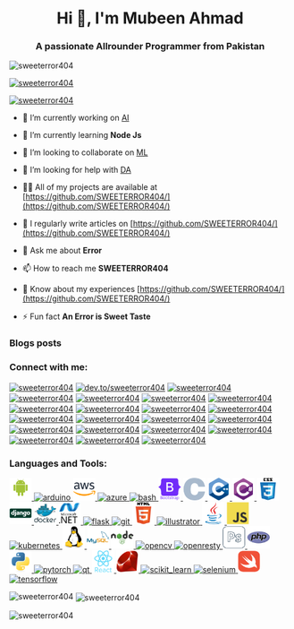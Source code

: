 <h1 align="center">Hi 👋, I'm Mubeen Ahmad</h1>
<h3 align="center">A passionate Allrounder Programmer from Pakistan</h3>

<p align="left"> <img src="https://komarev.com/ghpvc/?username=sweeterror404&label=Profile%20views&color=0e75b6&style=flat" alt="sweeterror404" /> </p>

<p align="left"> <a href="https://github.com/ryo-ma/github-profile-trophy"><img src="https://github-profile-trophy.vercel.app/?username=sweeterror404" alt="sweeterror404" /></a> </p>

<p align="left"> <a href="https://twitter.com/sweeterror404" target="blank"><img src="https://img.shields.io/twitter/follow/sweeterror404?logo=twitter&style=for-the-badge" alt="sweeterror404" /></a> </p>

- 🔭 I’m currently working on [AI](https://github.com/SWEETERROR404/)

- 🌱 I’m currently learning **Node Js**

- 👯 I’m looking to collaborate on [ML](https://github.com/SWEETERROR404/)

- 🤝 I’m looking for help with [DA](https://github.com/SWEETERROR404/)

- 👨‍💻 All of my projects are available at [https://github.com/SWEETERROR404/](https://github.com/SWEETERROR404/)

- 📝 I regularly write articles on [https://github.com/SWEETERROR404/](https://github.com/SWEETERROR404/)

- 💬 Ask me about **Error**

- 📫 How to reach me **SWEETERROR404**

- 📄 Know about my experiences [https://github.com/SWEETERROR404/](https://github.com/SWEETERROR404/)

- ⚡ Fun fact **An Error is Sweet Taste**

### Blogs posts
<!-- BLOG-POST-LIST:START -->
<!-- BLOG-POST-LIST:END -->

<h3 align="left">Connect with me:</h3>
<p align="left">
<a href="https://codepen.io/sweeterror404" target="blank"><img align="center" src="https://cdn.jsdelivr.net/npm/simple-icons@3.0.1/icons/codepen.svg" alt="sweeterror404" height="30" width="40" /></a>
<a href="https://dev.to/sweeterror404" target="blank"><img align="center" src="https://cdn.jsdelivr.net/npm/simple-icons@3.0.1/icons/dev-dot-to.svg" alt="dev.to/sweeterror404" height="30" width="40" /></a>
<a href="https://twitter.com/sweeterror404" target="blank"><img align="center" src="https://cdn.jsdelivr.net/npm/simple-icons@3.0.1/icons/twitter.svg" alt="sweeterror404" height="30" width="40" /></a>
<a href="https://linkedin.com/in/sweeterror404" target="blank"><img align="center" src="https://cdn.jsdelivr.net/npm/simple-icons@3.0.1/icons/linkedin.svg" alt="sweeterror404" height="30" width="40" /></a>
<a href="https://stackoverflow.com/users/sweeterror404" target="blank"><img align="center" src="https://cdn.jsdelivr.net/npm/simple-icons@3.0.1/icons/stackoverflow.svg" alt="sweeterror404" height="30" width="40" /></a>
<a href="https://codesandbox.com/sweeterror404" target="blank"><img align="center" src="https://cdn.jsdelivr.net/npm/simple-icons@3.0.1/icons/codesandbox.svg" alt="sweeterror404" height="30" width="40" /></a>
<a href="https://kaggle.com/sweeterror404" target="blank"><img align="center" src="https://cdn.jsdelivr.net/npm/simple-icons@3.0.1/icons/kaggle.svg" alt="sweeterror404" height="30" width="40" /></a>
<a href="https://fb.com/sweeterror404" target="blank"><img align="center" src="https://cdn.jsdelivr.net/npm/simple-icons@3.0.1/icons/facebook.svg" alt="sweeterror404" height="30" width="40" /></a>
<a href="https://instagram.com/sweeterror404" target="blank"><img align="center" src="https://cdn.jsdelivr.net/npm/simple-icons@3.0.1/icons/instagram.svg" alt="sweeterror404" height="30" width="40" /></a>
<a href="https://dribbble.com/sweeterror404" target="blank"><img align="center" src="https://cdn.jsdelivr.net/npm/simple-icons@3.0.1/icons/dribbble.svg" alt="sweeterror404" height="30" width="40" /></a>
<a href="https://www.behance.net/sweeterror404" target="blank"><img align="center" src="https://cdn.jsdelivr.net/npm/simple-icons@3.0.1/icons/behance.svg" alt="sweeterror404" height="30" width="40" /></a>
<a href="https://medium.com/sweeterror404" target="blank"><img align="center" src="https://cdn.jsdelivr.net/npm/simple-icons@3.0.1/icons/medium.svg" alt="sweeterror404" height="30" width="40" /></a>
<a href="https://www.youtube.com/c/sweeterror404" target="blank"><img align="center" src="https://cdn.jsdelivr.net/npm/simple-icons@3.0.1/icons/youtube.svg" alt="sweeterror404" height="30" width="40" /></a>
<a href="https://www.codechef.com/users/sweeterror404" target="blank"><img align="center" src="https://cdn.jsdelivr.net/npm/simple-icons@3.1.0/icons/codechef.svg" alt="sweeterror404" height="30" width="40" /></a>
<a href="https://www.hackerrank.com/sweeterror404" target="blank"><img align="center" src="https://cdn.jsdelivr.net/npm/simple-icons@3.0.1/icons/hackerrank.svg" alt="sweeterror404" height="30" width="40" /></a>
<a href="https://codeforces.com/profile/sweeterror404" target="blank"><img align="center" src="https://cdn.jsdelivr.net/npm/simple-icons@3.0.1/icons/codeforces.svg" alt="sweeterror404" height="30" width="40" /></a>
<a href="https://www.leetcode.com/sweeterror404" target="blank"><img align="center" src="https://cdn.jsdelivr.net/npm/simple-icons@3.0.1/icons/leetcode.svg" alt="sweeterror404" height="30" width="40" /></a>
<a href="https://www.hackerearth.com/sweeterror404" target="blank"><img align="center" src="https://cdn.jsdelivr.net/npm/simple-icons@3.0.1/icons/hackerearth.svg" alt="sweeterror404" height="30" width="40" /></a>
<a href="https://auth.geeksforgeeks.org/user/sweeterror404" target="blank"><img align="center" src="https://cdn.jsdelivr.net/npm/simple-icons@3.0.1/icons/geeksforgeeks.svg" alt="sweeterror404" height="30" width="40" /></a>
<a href="https://www.topcoder.com/members/sweeterror404" target="blank"><img align="center" src="https://cdn.jsdelivr.net/npm/simple-icons@3.0.1/icons/topcoder.svg" alt="sweeterror404" height="30" width="40" /></a>
<a href="https://discord.gg/sweeterror404" target="blank"><img align="center" src="https://cdn.jsdelivr.net/npm/simple-icons@3.0.1/icons/discord.svg" alt="sweeterror404" height="30" width="40" /></a>
<a href="/sweeterror404" target="blank"><img align="center" src="https://cdn.jsdelivr.net/npm/simple-icons@3.0.1/icons/rss.svg" alt="sweeterror404" height="30" width="40" /></a>
</p>

<h3 align="left">Languages and Tools:</h3>
<p align="left"> <a href="https://developer.android.com" target="_blank"> <img src="https://raw.githubusercontent.com/devicons/devicon/master/icons/android/android-original-wordmark.svg" alt="android" width="40" height="40"/> </a> <a href="https://www.arduino.cc/" target="_blank"> <img src="https://cdn.worldvectorlogo.com/logos/arduino-1.svg" alt="arduino" width="40" height="40"/> </a> <a href="https://aws.amazon.com" target="_blank"> <img src="https://raw.githubusercontent.com/devicons/devicon/master/icons/amazonwebservices/amazonwebservices-original-wordmark.svg" alt="aws" width="40" height="40"/> </a> <a href="https://azure.microsoft.com/en-in/" target="_blank"> <img src="https://www.vectorlogo.zone/logos/microsoft_azure/microsoft_azure-icon.svg" alt="azure" width="40" height="40"/> </a> <a href="https://www.gnu.org/software/bash/" target="_blank"> <img src="https://www.vectorlogo.zone/logos/gnu_bash/gnu_bash-icon.svg" alt="bash" width="40" height="40"/> </a> <a href="https://getbootstrap.com" target="_blank"> <img src="https://raw.githubusercontent.com/devicons/devicon/master/icons/bootstrap/bootstrap-plain-wordmark.svg" alt="bootstrap" width="40" height="40"/> </a> <a href="https://www.cprogramming.com/" target="_blank"> <img src="https://raw.githubusercontent.com/devicons/devicon/master/icons/c/c-original.svg" alt="c" width="40" height="40"/> </a> <a href="https://www.w3schools.com/cpp/" target="_blank"> <img src="https://raw.githubusercontent.com/devicons/devicon/master/icons/cplusplus/cplusplus-original.svg" alt="cplusplus" width="40" height="40"/> </a> <a href="https://www.w3schools.com/cs/" target="_blank"> <img src="https://raw.githubusercontent.com/devicons/devicon/master/icons/csharp/csharp-original.svg" alt="csharp" width="40" height="40"/> </a> <a href="https://www.w3schools.com/css/" target="_blank"> <img src="https://raw.githubusercontent.com/devicons/devicon/master/icons/css3/css3-original-wordmark.svg" alt="css3" width="40" height="40"/> </a> <a href="https://www.djangoproject.com/" target="_blank"> <img src="https://raw.githubusercontent.com/devicons/devicon/master/icons/django/django-original.svg" alt="django" width="40" height="40"/> </a> <a href="https://www.docker.com/" target="_blank"> <img src="https://raw.githubusercontent.com/devicons/devicon/master/icons/docker/docker-original-wordmark.svg" alt="docker" width="40" height="40"/> </a> <a href="https://dotnet.microsoft.com/" target="_blank"> <img src="https://raw.githubusercontent.com/devicons/devicon/master/icons/dot-net/dot-net-original-wordmark.svg" alt="dotnet" width="40" height="40"/> </a> <a href="https://flask.palletsprojects.com/" target="_blank"> <img src="https://www.vectorlogo.zone/logos/pocoo_flask/pocoo_flask-icon.svg" alt="flask" width="40" height="40"/> </a> <a href="https://git-scm.com/" target="_blank"> <img src="https://www.vectorlogo.zone/logos/git-scm/git-scm-icon.svg" alt="git" width="40" height="40"/> </a> <a href="https://www.w3.org/html/" target="_blank"> <img src="https://raw.githubusercontent.com/devicons/devicon/master/icons/html5/html5-original-wordmark.svg" alt="html5" width="40" height="40"/> </a> <a href="https://www.adobe.com/in/products/illustrator.html" target="_blank"> <img src="https://www.vectorlogo.zone/logos/adobe_illustrator/adobe_illustrator-icon.svg" alt="illustrator" width="40" height="40"/> </a> <a href="https://www.java.com" target="_blank"> <img src="https://raw.githubusercontent.com/devicons/devicon/master/icons/java/java-original.svg" alt="java" width="40" height="40"/> </a> <a href="https://developer.mozilla.org/en-US/docs/Web/JavaScript" target="_blank"> <img src="https://raw.githubusercontent.com/devicons/devicon/master/icons/javascript/javascript-original.svg" alt="javascript" width="40" height="40"/> </a> <a href="https://kubernetes.io" target="_blank"> <img src="https://www.vectorlogo.zone/logos/kubernetes/kubernetes-icon.svg" alt="kubernetes" width="40" height="40"/> </a> <a href="https://www.linux.org/" target="_blank"> <img src="https://raw.githubusercontent.com/devicons/devicon/master/icons/linux/linux-original.svg" alt="linux" width="40" height="40"/> </a> <a href="https://www.mysql.com/" target="_blank"> <img src="https://raw.githubusercontent.com/devicons/devicon/master/icons/mysql/mysql-original-wordmark.svg" alt="mysql" width="40" height="40"/> </a> <a href="https://nodejs.org" target="_blank"> <img src="https://raw.githubusercontent.com/devicons/devicon/master/icons/nodejs/nodejs-original-wordmark.svg" alt="nodejs" width="40" height="40"/> </a> <a href="https://opencv.org/" target="_blank"> <img src="https://www.vectorlogo.zone/logos/opencv/opencv-icon.svg" alt="opencv" width="40" height="40"/> </a> <a href="https://openresty.org/" target="_blank"> <img src="https://openresty.org/images/logo.png" alt="openresty" width="40" height="40"/> </a> <a href="https://www.photoshop.com/en" target="_blank"> <img src="https://raw.githubusercontent.com/devicons/devicon/master/icons/photoshop/photoshop-line.svg" alt="photoshop" width="40" height="40"/> </a> <a href="https://www.php.net" target="_blank"> <img src="https://raw.githubusercontent.com/devicons/devicon/master/icons/php/php-original.svg" alt="php" width="40" height="40"/> </a> <a href="https://www.python.org" target="_blank"> <img src="https://raw.githubusercontent.com/devicons/devicon/master/icons/python/python-original.svg" alt="python" width="40" height="40"/> </a> <a href="https://pytorch.org/" target="_blank"> <img src="https://www.vectorlogo.zone/logos/pytorch/pytorch-icon.svg" alt="pytorch" width="40" height="40"/> </a> <a href="https://www.qt.io/" target="_blank"> <img src="https://upload.wikimedia.org/wikipedia/commons/0/0b/Qt_logo_2016.svg" alt="qt" width="40" height="40"/> </a> <a href="https://reactjs.org/" target="_blank"> <img src="https://raw.githubusercontent.com/devicons/devicon/master/icons/react/react-original-wordmark.svg" alt="react" width="40" height="40"/> </a> <a href="https://www.ruby-lang.org/en/" target="_blank"> <img src="https://raw.githubusercontent.com/devicons/devicon/master/icons/ruby/ruby-original.svg" alt="ruby" width="40" height="40"/> </a> <a href="https://scikit-learn.org/" target="_blank"> <img src="https://upload.wikimedia.org/wikipedia/commons/0/05/Scikit_learn_logo_small.svg" alt="scikit_learn" width="40" height="40"/> </a> <a href="https://www.selenium.dev" target="_blank"> <img src="https://raw.githubusercontent.com/detain/svg-logos/780f25886640cef088af994181646db2f6b1a3f8/svg/selenium-logo.svg" alt="selenium" width="40" height="40"/> </a> <a href="https://developer.apple.com/swift/" target="_blank"> <img src="https://raw.githubusercontent.com/devicons/devicon/master/icons/swift/swift-original.svg" alt="swift" width="40" height="40"/> </a> <a href="https://www.tensorflow.org" target="_blank"> <img src="https://www.vectorlogo.zone/logos/tensorflow/tensorflow-icon.svg" alt="tensorflow" width="40" height="40"/> </a> </p>

<p><img align="left" src="https://github-readme-stats.vercel.app/api/top-langs?username=sweeterror404&show_icons=true&locale=en&layout=compact" alt="sweeterror404" /></p>

<p>&nbsp;<img align="center" src="https://github-readme-stats.vercel.app/api?username=sweeterror404&show_icons=true&theme=dark&title_color=000000&cache_seconds=1800&locale=en" alt="sweeterror404" /></p>

<p><img align="center" src="https://github-readme-streak-stats.herokuapp.com/?user=sweeterror404&" alt="sweeterror404" /></p>
